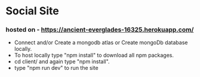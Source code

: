 # Social Site

### hosted on - https://ancient-everglades-16325.herokuapp.com/

- Connect and/or Create a mongodb atlas or Create mongoDb database locally.
- To host locally type "npm install" to download all npm packages.
- cd client/ and again type "npm install".
- type "npm run dev" to run the site
